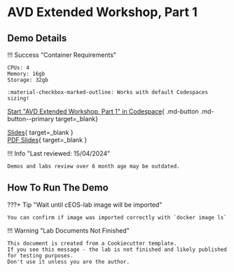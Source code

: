 # AVD Extended Workshop, Part 1

## Demo Details

!!! Success "Container Requirements"

    CPUs: 4  
    Memory: 16gb  
    Storage: 32gb  

    :material-checkbox-marked-outline: Works with default Codespaces sizing!

[Start "AVD Extended Workshop, Part 1" in Codespace](https://codespaces.new/{{gh.repository}}?quickstart=1&devcontainer_path=.devcontainer%2Favd-extended-workshop-part-1%2Fdevcontainer.json){ .md-button .md-button--primary target=_blank}

[Slides](https://{{gh.org_name}}.github.io/{{gh.repo_name}}/slides/avd-extended-workshop-part-1.html){ target=_blank }  
[PDF Slides](https://{{gh.org_name}}.github.io/{{gh.repo_name}}/pdfs/avd-extended-workshop-part-1.pdf){ target=_blank }  

!!! Info "Last reviewed: 15/04/2024"

    Demos and labs review over 6 month age may be outdated.

## How To Run The Demo

???+ Tip "Wait until cEOS-lab image will be imported"

    You can confirm if image was imported correctly with `docker image ls`

!!! Warning "Lab Documents Not Finished"

    This document is created from a Cookiecutter template.
    If you see this message - the lab is not finished and likely published for testing purposes.
    Don't use it unless you are the author.
